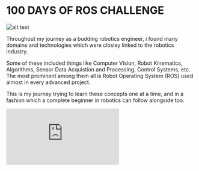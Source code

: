 # 100 DAYS OF ROS CHALLENGE

![alt text](https://github.com/JatinVira/100-Days-of-Ros/blob/main/image/Cover.jpg?raw=true)

Throughout my journey as a budding robotics engineer,
i found many domains and technologies which were closley 
linked to the robotics industry.

Some of these included things like Computer Vision,
Robot Kinematics, Algorithms, Sensor Data Acquistion and Processing,
Control Systems, etc. The most prominent among them all is 
Robot Operating System (ROS) used almost in every advanced project.

This is my journey trying to learn these concepts one at a time, 
and in a fashion which a complete beginner in robotics can follow alongside too.



![Discord Banner 2](https://discord.com/api/guilds/1034800149152673853/widget.json?style=banner2)